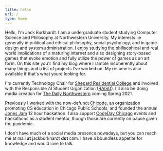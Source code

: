 ```yaml
---
title: hello
url: /
type: home
---
```



Hello, I'm Jack Burkhardt. I am a undergraduate student studying Computer Science and Philosophy at Northwestern University. My interests lie generally in political and ethical philosophy, social psychology, and in game design and system administration. I enjoy studying the philisophical and real world implications of a maturing internet and also designing story-based games that evoke emotion and fully utilize the power of games as an art form.  On this site you'll find my blog where I ramble incoherently about many things and a list of projects I've worked on. My resume is also available if that's what youre looking for.

I'm currently Technology Chair for [Shepard Residential College](https://shepardrc.com/) and involved with the Responsible AI Student Organization ([RAISO](https://twitter.com/raisotweets)). I'll also be doing media creation for [The Daily Northwestern](https://dailynorthwestern.com/) coming Spring 2021.

Previously I worked with the now-defunct [Chicode](https://chicode.org/), an organization promoting CS education in Chicago Public Schools, and founded the annual [Jones Jam](https://jonesjam.org/) 12 hour hackathon. I also support [CodeDay Chicago](https://event.codeday.org/chicago) events and hackathons as a student mentor, though those are currently on pause given the pandemic.

I don't have much of a social media presence nowadays, but you can reach me at mail **at** jackburkhardt **dot** com. I have a boundless appetite for knowledge and would love to talk.